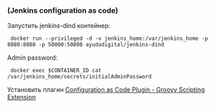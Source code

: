 ###  (Jenkins configuration as code)


Запустить jenkins-dind контейнер:

` docker run --privileged -d -v jenkins_home:/var/jenkins_home -p 8080:8080 -p 50000:50000 ayudadigital/jenkins-dind`


Admin password:

` docker exec $CONTAINER_ID cat  /var/jenkins_home/secrets/initialAdminPassword`


Установить плагин [Configuration as Code Plugin - Groovy Scripting Extension](https://plugins.jenkins.io/configuration-as-code-groovy/ "Configuration as Code Plugin - Groovy Scripting Extension")


